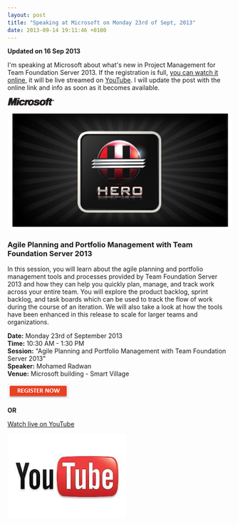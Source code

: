 ```yaml
---
layout: post
title: "Speaking at Microsoft on Monday 23rd of Sept, 2013"
date: 2013-09-14 19:11:46 +0100
---
```


**Updated on 16 Sep 2013**

I\'m speaking at Microsoft about what\'s new in Project Management for Team Foundation Server 2013. If the registration is full, [you can watch it online](http://www.youtube.com/watch?v=Np5PcbBk1P4 "Watch online"), it will be live streamed on [YouTube](http://www.youtube.com/watch?v=Np5PcbBk1P4 "Watch online"). I will update the post with the online link and info as soon as it becomes available.

![microsoft](/assets/img/2012/09/microsoft.gif "microsoft")

![Hero_Emailer_01](/assets/img/2012/09/hero_emailer_01.jpg)

### Agile Planning and Portfolio Management with Team Foundation Server 2013

In this session, you will learn about the agile planning and portfolio management tools and processes provided by Team Foundation Server 2013 and how they can help you quickly plan, manage, and track work across your entire team. You will explore the product backlog, sprint backlog, and task boards which can be used to track the flow of work during the course of an iteration. We will also take a look at how the tools have been enhanced in this release to scale for larger teams and organizations.

**Date:** Monday 23rd of September 2013  
**Time:** 10:30 AM - 1:30 PM  
**Session:** "Agile Planning and Portfolio Management with Team Foundation Server 2013"  
**Speaker:** Mohamed Radwan  
**Venue:** Microsoft building - Smart Village

![register+now](/assets/img/2012/09/registernow.png "register now")

**OR**  

[Watch live on YouTube](http://www.youtube.com/watch?v=Np5PcbBk1P4 "Join Meeting")

[![images](/assets/img/2013/09/images1-1.jpg)](http://www.youtube.com/watch?v=Np5PcbBk1P4 "Watch online")

